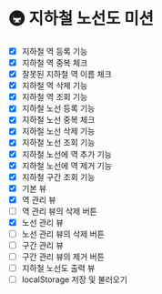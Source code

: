# 🚇 지하철 노선도 미션
- [x] 지하철 역 등록 기능
- [x] 지하철 역 중복 체크
- [x] 잘못된 지하철 역 이름 체크
- [x] 지하철 역 삭제 기능
- [x] 지하철 역 조회 기능
- [x] 지하철 노선 등록 기능
- [x] 지하철 노선 중복 체크
- [x] 지하철 노선 삭제 기능
- [x] 지하철 노선 조회 기능
- [x] 지하철 노선에 역 추가 기능
- [x] 지하철 노선에 역 제거 기능
- [x] 지하철 구간 조회 기능
- [x] 기본 뷰
- [x] 역 관리 뷰
- [ ] 역 관리 뷰의 삭제 버튼
- [x] 노선 관리 뷰
- [ ] 노선 관리 뷰의 삭제 버튼
- [ ] 구간 관리 뷰
- [ ] 구간 관리 뷰의 제거 버튼
- [ ] 지하철 노선도 출력 뷰
- [ ] localStorage 저장 및 불러오기
